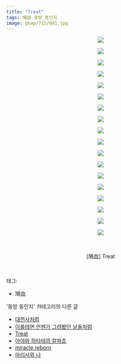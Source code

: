 ```yaml
---
title: "Treat"
tags: 鳩血 동방_동인지
image: ghap/715/001.jpg
---
```

<div class="article">
<p style="text-align: center; clear: none; float: none;"><img src="{{ site.nasurl }}/ghap/715/001.jpg"/></p>
<p style="text-align: center; clear: none; float: none;"><img src="{{ site.nasurl }}/ghap/715/002.jpg"/></p>
<p style="text-align: center; clear: none; float: none;"><img src="{{ site.nasurl }}/ghap/715/003.jpg"/></p>
<p style="text-align: center; clear: none; float: none;"><img src="{{ site.nasurl }}/ghap/715/004.jpg"/></p>
<p style="text-align: center; clear: none; float: none;"><img src="{{ site.nasurl }}/ghap/715/005.jpg"/></p>
<p style="text-align: center; clear: none; float: none;"><img src="{{ site.nasurl }}/ghap/715/006.jpg"/></p>
<p style="text-align: center; clear: none; float: none;"><img src="{{ site.nasurl }}/ghap/715/007.jpg"/></p>
<p style="text-align: center; clear: none; float: none;"><img src="{{ site.nasurl }}/ghap/715/008.jpg"/></p>
<p style="text-align: center; clear: none; float: none;"><img src="{{ site.nasurl }}/ghap/715/009.jpg"/></p>
<p style="text-align: center; clear: none; float: none;"><img src="{{ site.nasurl }}/ghap/715/010.jpg"/></p>
<p style="text-align: center; clear: none; float: none;"><img src="{{ site.nasurl }}/ghap/715/011.jpg"/></p>
<p style="text-align: center; clear: none; float: none;"><img src="{{ site.nasurl }}/ghap/715/012.jpg"/></p>
<p style="text-align: center; clear: none; float: none;"><img src="{{ site.nasurl }}/ghap/715/013.jpg"/></p>
<p style="text-align: center; clear: none; float: none;"><img src="{{ site.nasurl }}/ghap/715/014.jpg"/></p>
<p style="text-align: center; clear: none; float: none;"><img src="{{ site.nasurl }}/ghap/715/015.jpg"/></p>
<p style="text-align: center; clear: none; float: none;"><img src="{{ site.nasurl }}/ghap/715/016.jpg"/></p>
<p style="text-align: center; clear: none; float: none;"><img src="{{ site.nasurl }}/ghap/715/017.jpg"/></p>
<p style="text-align: center; clear: none; float: none;"><img src="{{ site.nasurl }}/ghap/715/018.jpg"/></p>
<p style="text-align: center; clear: none; float: none;"><br/></p>
<p style="text-align: center; clear: none; float: none;">[鳩血] Treat</p>
<p><br/></p>
</div><div class="tagTrail">
<p>태그: </p>
<ul>
<li>鳩血</li>
</ul>
</div><div class="another">
<p>'동방 동인지' 카테고리의 다른 글</p>
<ul>
<li><a href="/2016-07-07-ghap_717">대천사처럼</a></li>
<li><a href="/2016-07-06-ghap_716">이를테면 언젠가 그려봤던 날들처럼</a></li>
<li><a href="/2016-07-06-ghap_715">Treat</a></li>
<li><a href="/2016-07-06-ghap_714">아야와 하타테의 칼파쵸</a></li>
<li><a href="/2016-07-06-ghap_713">miracle reborn</a></li>
<li><a href="/2016-07-06-ghap_711">마리사와 나</a></li>
</ul>
</div><div class="cb_module cb_fluid">
<div class="cb_wrt cb_profile">
</div><!-- commentList close -->
</div>